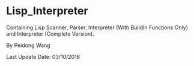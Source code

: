 # Lisp_Interpreter

Containing Lisp Scanner, Parser, Interpreter (With BuildIn Functions Only) and Interpreter (Complete Version).

By Peidong Wang

Last Update Date: 03/10/2016
